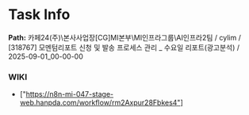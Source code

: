 # Task Info

**Path:** 카페24(주)\본사사업장\[CG]MI본부\MI인프라그룹\AI인프라2팀 / cylim / [318767] 모멘텀리포트 신청 및 발송 프로세스 관리 _ 수요일 리포트(광고분석) / 2025-09-01_00-00-00

### WIKI
- ["https://n8n-mi-047-stage-web.hanpda.com/workflow/rm2Axpur28Fbkes4"]

